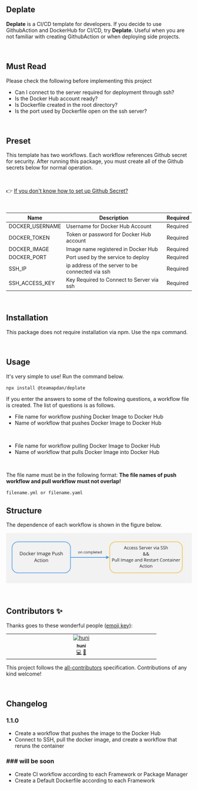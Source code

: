 ## Deplate

**Deplate** is a CI/CD template for developers. If you decide to use GithubAction and DockerHub for CI/CD, try **Deplate**. Useful when you are not familiar with creating GithubAction or when deploying side projects.

<br>

## Must Read

Please check the following before implementing this project

- Can I connect to the server required for deployment through ssh?
- Is the Docker Hub account ready?
- Is Dockerfile created in the root directory?
- Is the port used by Dockerfile open on the ssh server?

<br>

## Preset

This template has two workflows. Each workflow references Github secret for security. After running this package, you must create all of the Github secrets below for normal operation.

<br>

👉 [If you don't know how to set up Github Secret?](https://docs.github.com/en/actions/security-guides/encrypted-secrets)

<br>

| Name            | Description                                      | Required |
| --------------- | ------------------------------------------------ | -------- |
| DOCKER_USERNAME | Username for Docker Hub Account                  | Required |
| DOCKER_TOKEN    | Token or password for Docker Hub account         | Required |
| DOCKER_IMAGE    | Image name registered in Docker Hub              | Required |
| DOCKER_PORT     | Port used by the service to deploy               | Required |
| SSH_IP          | ip address of the server to be connected via ssh | Required |
| SSH_ACCESS_KEY  | Key Required to Connect to Server via ssh        | Required |

<br>

## Installation

This package does not require installation via npm. Use the npx command.

<br>

## Usage

It's very simple to use! Run the command below.

```shell
npx install @teamapdan/deplate
```

If you enter the answers to some of the following questions, a workflow file is created. The list of questions is as follows.

- File name for workflow pushing Docker Image to Docker Hub
- Name of workflow that pushes Docker Image to Docker Hub

<br>

- File name for workflow pulling Docker Image to Docker Hub
- Name of workflow that pulls Docker Image into Docker Hub

<br>

The file name must be in the following format: **The file names of push workflow and pull workflow must not overlap!**

```shell
filename.yml or filename.yaml
```

## Structure

The dependence of each workflow is shown in the figure below.

![workflow step](./assets/workflow_step.png)

<br>

## Contributors ✨

Thanks goes to these wonderful people ([emoji key](https://allcontributors.org/docs/en/emoji-key)):

<!-- ALL-CONTRIBUTORS-LIST:START - Do not remove or modify this section -->
<!-- prettier-ignore-start -->
<!-- markdownlint-disable -->
<table>
  <tbody>
    <tr>
      <td align="center" valign="top" width="14.28%"><a href="https://github.com/Skyrich2000"><img src="https://avatars.githubusercontent.com/u/46391729?v=4?s=100" width="100px;" alt="huni"/><br /><sub><b>huni</b></sub></a><br /><a href="https://github.com/rkskekzzz/deplate/commits?author=Skyrich2000" title="Code">💻</a> <a href="https://github.com/rkskekzzz/deplate/commits?author=Skyrich2000" title="Documentation">📖</a></td>
    </tr>
  </tbody>
</table>

<!-- markdownlint-restore -->
<!-- prettier-ignore-end -->

<!-- ALL-CONTRIBUTORS-LIST:END -->

This project follows the [all-contributors](https://github.com/all-contributors/all-contributors) specification. Contributions of any kind welcome!

<br>

## Changelog

### 1.1.0

- Create a workflow that pushes the image to the Docker Hub
- Connect to SSH, pull the docker image, and create a workflow that reruns the container

### ### will be soon

- Create CI workflow according to each Framework or Package Manager
- Create a Default Dockerfile according to each Framework
